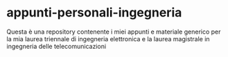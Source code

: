 # appunti-personali-ingegneria
Questa è una repository contenente i miei appunti e materiale generico per la mia laurea triennale di ingegneria elettronica e la laurea magistrale in ingegneria delle telecomunicazioni
